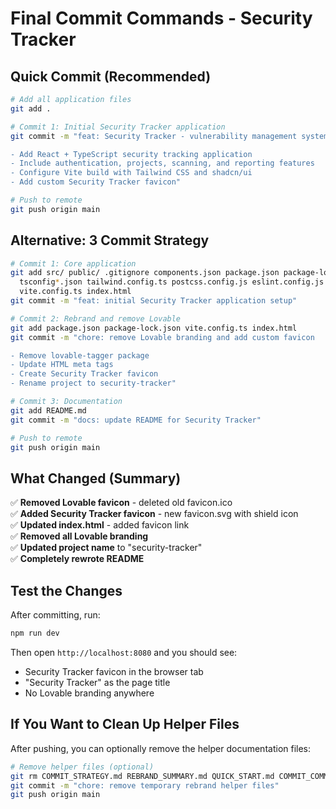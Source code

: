 # Final Commit Commands - Security Tracker

## Quick Commit (Recommended)

```bash
# Add all application files
git add .

# Commit 1: Initial Security Tracker application
git commit -m "feat: Security Tracker - vulnerability management system

- Add React + TypeScript security tracking application
- Include authentication, projects, scanning, and reporting features
- Configure Vite build with Tailwind CSS and shadcn/ui
- Add custom Security Tracker favicon"

# Push to remote
git push origin main
```

## Alternative: 3 Commit Strategy

```bash
# Commit 1: Core application
git add src/ public/ .gitignore components.json package.json package-lock.json \
  tsconfig*.json tailwind.config.ts postcss.config.js eslint.config.js \
  vite.config.ts index.html
git commit -m "feat: initial Security Tracker application setup"

# Commit 2: Rebrand and remove Lovable
git add package.json package-lock.json vite.config.ts index.html
git commit -m "chore: remove Lovable branding and add custom favicon

- Remove lovable-tagger package
- Update HTML meta tags
- Create Security Tracker favicon
- Rename project to security-tracker"

# Commit 3: Documentation
git add README.md
git commit -m "docs: update README for Security Tracker"

# Push to remote
git push origin main
```

## What Changed (Summary)

✅ **Removed Lovable favicon** - deleted old favicon.ico  
✅ **Added Security Tracker favicon** - new favicon.svg with shield icon  
✅ **Updated index.html** - added favicon link  
✅ **Removed all Lovable branding**  
✅ **Updated project name** to "security-tracker"  
✅ **Completely rewrote README**  

## Test the Changes

After committing, run:
```bash
npm run dev
```

Then open `http://localhost:8080` and you should see:
- Security Tracker favicon in the browser tab
- "Security Tracker" as the page title
- No Lovable branding anywhere

## If You Want to Clean Up Helper Files

After pushing, you can optionally remove the helper documentation files:

```bash
# Remove helper files (optional)
git rm COMMIT_STRATEGY.md REBRAND_SUMMARY.md QUICK_START.md COMMIT_COMMANDS.ps1 run_commits.bat FINAL_COMMANDS.md
git commit -m "chore: remove temporary rebrand helper files"
git push origin main
```

